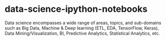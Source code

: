 # data-science-ipython-notebooks
Data science encompasses a wide range of areas, topics, and sub-domains such as Big Data, Machine &amp; Deep learning (ETL, EDA, TensorFlow, Keras), Data Mining/Visualization, BI, Predictive Analytics, Statistical Analytics, etc.
